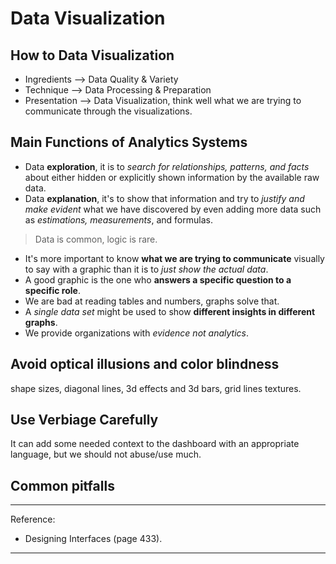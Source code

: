 # Data Visualization

## How to Data Visualization

- Ingredients --> Data Quality & Variety
- Technique --> Data Processing & Preparation
- Presentation --> Data Visualization, think well what we are trying to communicate through the visualizations.

## Main Functions of Analytics Systems

- Data **exploration**, it is to *search for relationships, patterns, and facts* about either hidden or explicitly shown information by the available raw data.
- Data **explanation**, it's to show that information and try to *justify and make evident* what we have discovered by even adding more data such as *estimations, measurements*, and formulas.

>Data is common, logic is rare.

- It's more important to know **what we are trying to communicate** visually to say with a graphic than it is to *just show the actual data*.
- A good graphic is the one who **answers a specific question to a specific role**.
- We are bad at reading tables and numbers, graphs solve that.
- A *single data set* might be used to show **different insights in different graphs**.
- We provide organizations with *evidence not analytics*.

## Avoid optical illusions and color blindness

shape sizes, diagonal lines, 3d effects and 3d bars, grid lines textures.

## Use Verbiage Carefully

It can add some needed context to the dashboard with an appropriate language, but we should not abuse/use much.

<!-- ## Data Visualization Scenarios

To design a visualization we should know *who* needs it and *when* they need it. There are two general cases for **who is receiving the information**: it can be either *role-specific individuals*; or the *whole organization*. There are also two cases for the **timing in which they need to respond** to that information: they can either respond *by deduction to take deliberate action* in the mid to long-term; or *by intuition to take immediate action* in the short-term or even a matter of seconds.

The four data visualization *scenarios* are:

- **Data discovery** (individuals with deliberate response).
- **Situational awareness** (individuals with immediate response).
- **Business intelligence dashboards** (organizations with deliberate response).
- **Alerts & thresholds**: (organizations with immediate response). -->

## Common pitfalls

---

Reference:

- Designing Interfaces (page 433).

---

<!-- Enterprise Data Visualization: Executive Dashboards and Managerial Displays -->
<!-- https://learning.oreilly.com/live-events/enterprise-data-visualization-executive-dashboards-and-managerial-displays/0636920353324/0636920078450/ -->

<!-- Enterprise Data Visualization: Executive Dashboards and Managerial Displays -->
<!-- https://on24static.akamaized.net/event/38/53/10/8/rt/1/documents/resourceList1662479775269/enterprisedatavisualizationoreillyfinalsep820221662479757091.pdf -->

<!-- Alternative Color Strategies for the New Redwood Theme in OAC
 -->
<!-- https://vlamis.com/alternative-color-strategies-for-the-new-redwood-theme-in-oac/ -->

<!-- TODO finish draft -->
